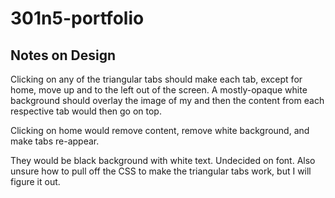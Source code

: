 # 301n5-portfolio

## Notes on Design

Clicking on any of the triangular tabs should make each tab, except for home, move up and to the left out of the screen. A mostly-opaque white background should overlay the image of my and then the content from each respective tab would then go on top.

Clicking on home would remove content, remove white background, and make tabs re-appear.

They would be black background with white text. Undecided on font. Also unsure how to pull off the CSS to make the triangular tabs work, but I will figure it out.
